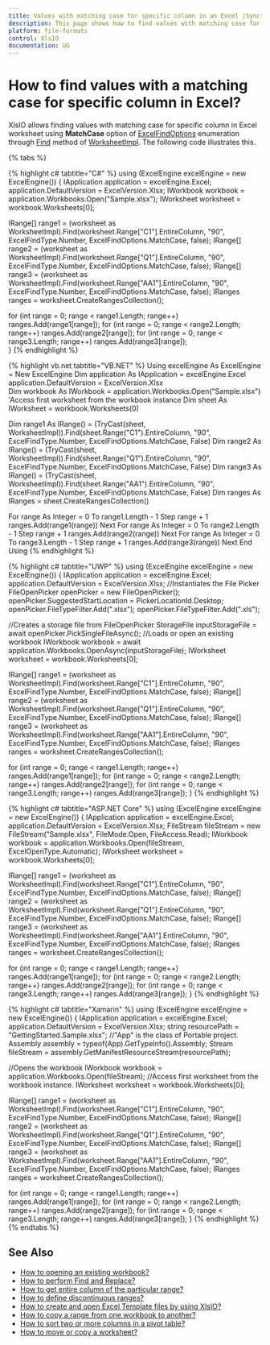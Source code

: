 ```yaml
---
title: Values with matching case for specific column in an Excel |Syncfusion
description: This page shows how to find values with matching case for specific column in an Excel worksheet using Syncfusion .NET Excel library (XlsIO).
platform: file-formats
control: XlsIO
documentation: UG
---
```


# How to find values with a matching case for specific column in Excel?
XlsIO allows finding values with matching case for specific column in Excel worksheet using **MatchCase** option of [ExcelFindOptions](https://help.syncfusion.com/cr/file-formats/Syncfusion.XlsIO.ExcelFindOptions.html) enumeration through [Find](https://help.syncfusion.com/cr/file-formats/Syncfusion.XlsIO.Implementation.WorksheetImpl.html#Syncfusion_XlsIO_Implementation_WorksheetImpl_Find_Syncfusion_XlsIO_IRange_System_String_Syncfusion_XlsIO_ExcelFindType_Syncfusion_XlsIO_ExcelFindOptions_System_Boolean_) method of [WorksheetImpl](https://help.syncfusion.com/cr/file-formats/Syncfusion.XlsIO.Implementation.WorksheetImpl.html). The following code illustrates this.

{% tabs %}  

{% highlight c# tabtitle="C#" %}
using (ExcelEngine excelEngine = new ExcelEngine())
{
  IApplication application = excelEngine.Excel;
  application.DefaultVersion = ExcelVersion.Xlsx;
  IWorkbook workbook = application.Workbooks.Open("Sample.xlsx");
  IWorksheet worksheet = workbook.Worksheets[0];                             

  IRange[] range1 = (worksheet as WorksheetImpl).Find(worksheet.Range["C1"].EntireColumn, "90", ExcelFindType.Number, ExcelFindOptions.MatchCase, false);
  IRange[] range2 = (worksheet as WorksheetImpl).Find(worksheet.Range["Q1"].EntireColumn, "90", ExcelFindType.Number, ExcelFindOptions.MatchCase, false);
  IRange[] range3 = (worksheet as WorksheetImpl).Find(worksheet.Range["AA1"].EntireColumn, "90", ExcelFindType.Number, ExcelFindOptions.MatchCase, false);
  IRanges ranges = worksheet.CreateRangesCollection();

  for (int range = 0; range < range1.Length; range++)
    ranges.Add(range1[range]);
  for (int range = 0; range < range2.Length; range++)
    ranges.Add(range2[range]);
  for (int range = 0; range < range3.Length; range++)
    ranges.Add(range3[range]);   
}
{% endhighlight %}

{% highlight vb.net tabtitle="VB.NET" %}
Using excelEngine As ExcelEngine = New ExcelEngine
  Dim application As IApplication = excelEngine.Excel
  application.DefaultVersion = ExcelVersion.Xlsx    
  Dim workbook As IWorkbook = application.Workbooks.Open("Sample.xlsx")
  'Access first worksheet from the workbook instance
  Dim sheet As IWorksheet = workbook.Worksheets(0)

  Dim range1 As IRange() = (TryCast(sheet, WorksheetImpl)).Find(sheet.Range("C1").EntireColumn, "90", ExcelFindType.Number, ExcelFindOptions.MatchCase, False)
  Dim range2 As IRange() = (TryCast(sheet, WorksheetImpl)).Find(sheet.Range("Q1").EntireColumn, "90", ExcelFindType.Number, ExcelFindOptions.MatchCase, False)
  Dim range3 As IRange() = (TryCast(sheet, WorksheetImpl)).Find(sheet.Range("AA1").EntireColumn, "90", ExcelFindType.Number, ExcelFindOptions.MatchCase, False)
  Dim ranges As IRanges = sheet.CreateRangesCollection()

  For range As Integer = 0 To range1.Length - 1 Step range + 1
    ranges.Add(range1(range))
  Next
  For range As Integer = 0 To range2.Length - 1 Step range + 1
    ranges.Add(range2(range))
  Next
  For range As Integer = 0 To range3.Length - 1 Step range + 1
    ranges.Add(range3(range))
  Next
End Using
{% endhighlight %}

{% highlight c# tabtitle="UWP" %}
using (ExcelEngine excelEngine = new ExcelEngine())
{
  IApplication application = excelEngine.Excel;
  application.DefaultVersion = ExcelVersion.Xlsx;
  //Instantiates the File Picker
  FileOpenPicker openPicker = new FileOpenPicker();
  openPicker.SuggestedStartLocation = PickerLocationId.Desktop;
  openPicker.FileTypeFilter.Add(".xlsx");
  openPicker.FileTypeFilter.Add(".xls");

  //Creates a storage file from FileOpenPicker
  StorageFile inputStorageFile = await openPicker.PickSingleFileAsync();
  //Loads or open an existing workbook
  IWorkbook workbook = await application.Workbooks.OpenAsync(inputStorageFile);
  IWorksheet worksheet = workbook.Worksheets[0];

  IRange[] range1 = (worksheet as WorksheetImpl).Find(worksheet.Range["C1"].EntireColumn, "90", ExcelFindType.Number, ExcelFindOptions.MatchCase, false);
  IRange[] range2 = (worksheet as WorksheetImpl).Find(worksheet.Range["Q1"].EntireColumn, "90", ExcelFindType.Number, ExcelFindOptions.MatchCase, false);
  IRange[] range3 = (worksheet as WorksheetImpl).Find(worksheet.Range["AA1"].EntireColumn, "90", ExcelFindType.Number, ExcelFindOptions.MatchCase, false);
  IRanges ranges = worksheet.CreateRangesCollection();

  for (int range = 0; range < range1.Length; range++)
    ranges.Add(range1[range]);
  for (int range = 0; range < range2.Length; range++)
    ranges.Add(range2[range]);
  for (int range = 0; range < range3.Length; range++)
    ranges.Add(range3[range]);
}
{% endhighlight %}

{% highlight c# tabtitle="ASP.NET Core" %}
using (ExcelEngine excelEngine = new ExcelEngine())
{
  IApplication application = excelEngine.Excel;
  application.DefaultVersion = ExcelVersion.Xlsx;
  FileStream fileStream = new FileStream("Sample.xlsx", FileMode.Open, FileAccess.Read);
  IWorkbook workbook = application.Workbooks.Open(fileStream, ExcelOpenType.Automatic);
  IWorksheet worksheet = workbook.Worksheets[0];

  IRange[] range1 = (worksheet as WorksheetImpl).Find(worksheet.Range["C1"].EntireColumn, "90", ExcelFindType.Number, ExcelFindOptions.MatchCase, false);
  IRange[] range2 = (worksheet as WorksheetImpl).Find(worksheet.Range["Q1"].EntireColumn, "90", ExcelFindType.Number, ExcelFindOptions.MatchCase, false);
  IRange[] range3 = (worksheet as WorksheetImpl).Find(worksheet.Range["AA1"].EntireColumn, "90", ExcelFindType.Number, ExcelFindOptions.MatchCase, false);
  IRanges ranges = worksheet.CreateRangesCollection();

  for (int range = 0; range < range1.Length; range++)
    ranges.Add(range1[range]);
  for (int range = 0; range < range2.Length; range++)
    ranges.Add(range2[range]);
  for (int range = 0; range < range3.Length; range++)
    ranges.Add(range3[range]);
}
{% endhighlight %}

{% highlight c# tabtitle="Xamarin" %}
using (ExcelEngine excelEngine = new ExcelEngine())
{
  IApplication application = excelEngine.Excel;
  application.DefaultVersion = ExcelVersion.Xlsx;
  string resourcePath = "GettingStarted.Sample.xlsx";
  //"App" is the class of Portable project.
  Assembly assembly = typeof(App).GetTypeInfo().Assembly;
  Stream fileStream = assembly.GetManifestResourceStream(resourcePath);

  //Opens the workbook 
  IWorkbook workbook = application.Workbooks.Open(fileStream);
  //Access first worksheet from the workbook instance.
  IWorksheet worksheet = workbook.Worksheets[0];

  IRange[] range1 = (worksheet as WorksheetImpl).Find(worksheet.Range["C1"].EntireColumn, "90", ExcelFindType.Number, ExcelFindOptions.MatchCase, false);
  IRange[] range2 = (worksheet as WorksheetImpl).Find(worksheet.Range["Q1"].EntireColumn, "90", ExcelFindType.Number, ExcelFindOptions.MatchCase, false);
  IRange[] range3 = (worksheet as WorksheetImpl).Find(worksheet.Range["AA1"].EntireColumn, "90", ExcelFindType.Number, ExcelFindOptions.MatchCase, false);
  IRanges ranges = worksheet.CreateRangesCollection();

  for (int range = 0; range < range1.Length; range++)
    ranges.Add(range1[range]);
  for (int range = 0; range < range2.Length; range++)
    ranges.Add(range2[range]);
  for (int range = 0; range < range3.Length; range++)
    ranges.Add(range3[range]);
}
{% endhighlight %}
{% endtabs %}  

## See Also

* [How to opening an existing workbook?](https://help.syncfusion.com/file-formats/xlsio/loading-and-saving-workbook#opening-an-existing-workbook)
* [How to perform Find and Replace?](https://help.syncfusion.com/file-formats/xlsio/worksheet-cells-manipulation#find-and-replace)
* [How to get entire column of the particular range?](https://help.syncfusion.com/file-formats/xlsio/worksheet-cells-manipulation#entire-column)
* [How to define discontinuous ranges?](https://help.syncfusion.com/file-formats/xlsio/faqs/how-to-define-discontinuous-ranges)
* [How to create and open Excel Template files by using XlsIO?](how-to-create-and-open-excel-template-files-by-using-xlsio)
* [How to copy a range from one workbook to another?](how-to-copy-a-range-from-one-workbook-to-another)
* [How to sort two or more columns in a pivot table?](how-to-sort-two-or-more-columns-in-a-pivot-table)
* [How to move or copy a worksheet?](https://help.syncfusion.com/file-formats/xlsio/working-with-excel-worksheet#move-or-copy-a-worksheet)
